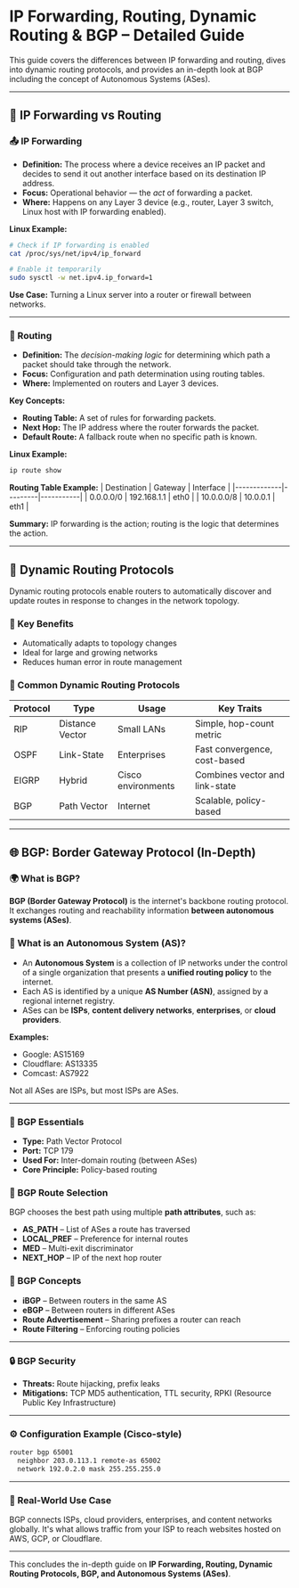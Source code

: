 
# IP Forwarding, Routing, Dynamic Routing & BGP – Detailed Guide

This guide covers the differences between IP forwarding and routing, dives into dynamic routing protocols, and provides an in-depth look at BGP including the concept of Autonomous Systems (ASes).

---

## 🔀 IP Forwarding vs Routing

### 📤 IP Forwarding
- **Definition:** The process where a device receives an IP packet and decides to send it out another interface based on its destination IP address.
- **Focus:** Operational behavior — the *act* of forwarding a packet.
- **Where:** Happens on any Layer 3 device (e.g., router, Layer 3 switch, Linux host with IP forwarding enabled).

**Linux Example:**
```bash
# Check if IP forwarding is enabled
cat /proc/sys/net/ipv4/ip_forward

# Enable it temporarily
sudo sysctl -w net.ipv4.ip_forward=1
```

**Use Case:** Turning a Linux server into a router or firewall between networks.

---

### 🧭 Routing
- **Definition:** The *decision-making logic* for determining which path a packet should take through the network.
- **Focus:** Configuration and path determination using routing tables.
- **Where:** Implemented on routers and Layer 3 devices.

**Key Concepts:**
- **Routing Table:** A set of rules for forwarding packets.
- **Next Hop:** The IP address where the router forwards the packet.
- **Default Route:** A fallback route when no specific path is known.

**Linux Example:**
```bash
ip route show
```

**Routing Table Example:**
| Destination | Gateway | Interface |
|-------------|---------|-----------|
| 0.0.0.0/0   | 192.168.1.1 | eth0    |
| 10.0.0.0/8  | 10.0.0.1    | eth1    |

**Summary:** IP forwarding is the action; routing is the logic that determines the action.

---

## 🔄 Dynamic Routing Protocols

Dynamic routing protocols enable routers to automatically discover and update routes in response to changes in the network topology.

### 🔹 Key Benefits
- Automatically adapts to topology changes
- Ideal for large and growing networks
- Reduces human error in route management

### 🔸 Common Dynamic Routing Protocols
| Protocol | Type | Usage | Key Traits |
|---------|------|-------|------------|
| RIP     | Distance Vector | Small LANs | Simple, hop-count metric |
| OSPF    | Link-State      | Enterprises | Fast convergence, cost-based |
| EIGRP   | Hybrid           | Cisco environments | Combines vector and link-state |
| BGP     | Path Vector      | Internet | Scalable, policy-based |

---

## 🌐 BGP: Border Gateway Protocol (In-Depth)

### 🌍 What is BGP?
**BGP (Border Gateway Protocol)** is the internet's backbone routing protocol. It exchanges routing and reachability information **between autonomous systems (ASes)**.

### 🏢 What is an Autonomous System (AS)?
- An **Autonomous System** is a collection of IP networks under the control of a single organization that presents a **unified routing policy** to the internet.
- Each AS is identified by a unique **AS Number (ASN)**, assigned by a regional internet registry.
- ASes can be **ISPs**, **content delivery networks**, **enterprises**, or **cloud providers**.

**Examples:**
- Google: AS15169
- Cloudflare: AS13335
- Comcast: AS7922

Not all ASes are ISPs, but most ISPs are ASes.

---

### 🔸 BGP Essentials
- **Type:** Path Vector Protocol
- **Port:** TCP 179
- **Used For:** Inter-domain routing (between ASes)
- **Core Principle:** Policy-based routing

### 🔧 BGP Route Selection
BGP chooses the best path using multiple **path attributes**, such as:
- **AS_PATH** – List of ASes a route has traversed
- **LOCAL_PREF** – Preference for internal routes
- **MED** – Multi-exit discriminator
- **NEXT_HOP** – IP of the next hop router

### 🧠 BGP Concepts
- **iBGP** – Between routers in the same AS
- **eBGP** – Between routers in different ASes
- **Route Advertisement** – Sharing prefixes a router can reach
- **Route Filtering** – Enforcing routing policies

---

### 🔒 BGP Security
- **Threats:** Route hijacking, prefix leaks
- **Mitigations:** TCP MD5 authentication, TTL security, RPKI (Resource Public Key Infrastructure)

---

### ⚙️ Configuration Example (Cisco-style)
```bash
router bgp 65001
  neighbor 203.0.113.1 remote-as 65002
  network 192.0.2.0 mask 255.255.255.0
```

---

### 📌 Real-World Use Case
BGP connects ISPs, cloud providers, enterprises, and content networks globally. It's what allows traffic from your ISP to reach websites hosted on AWS, GCP, or Cloudflare.

---

This concludes the in-depth guide on **IP Forwarding, Routing, Dynamic Routing Protocols, BGP, and Autonomous Systems (ASes)**.
